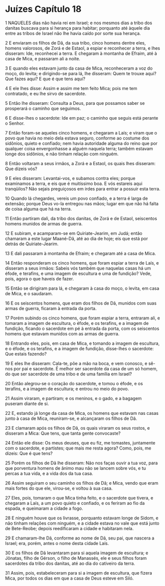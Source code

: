 # Juízes Capítulo 18

1	NAQUELES dias não havia rei em Israel; e nos mesmos dias a tribo dos danitas buscava para si herança para habitar; porquanto até àquele dia entre as tribos de Israel não lhe havia caído por sorte sua herança.

2	E enviaram os filhos de Dã, da sua tribo, cinco homens dentre eles, homens valorosos, de Zorá e de Estaol, a espiar e reconhecer a terra, e lhes disseram: Ide, reconhecei a terra. E chegaram à montanha de Efraim, até à casa de Mica, e passaram ali a noite.

3	E quando eles estavam junto da casa de Mica, reconheceram a voz do moço, do levita; e dirigindo-se para lá, lhe disseram: Quem te trouxe aqui? Que fazes aqui? E que é que tens aqui?

4	E ele lhes disse: Assim e assim me tem feito Mica; pois me tem contratado, e eu lhe sirvo de sacerdote.

5	Então lhe disseram: Consulta a Deus, para que possamos saber se prosperará o caminho que seguimos.

6	E disse-lhes o sacerdote: Ide em paz; o caminho que seguis está perante o Senhor.

7	Então foram-se aqueles cinco homens, e chegaram a Laís; e viram que o povo que havia no meio dela estava seguro, conforme ao costume dos sidônios, quieto e confiado; nem havia autoridade alguma do reino que por qualquer coisa envergonhasse a alguém naquela terra; também estavam longe dos sidônios, e não tinham relação com ninguém.

8	Então voltaram a seus irmãos, a Zorá e a Estaol, os quais lhes disseram: Que dizeis vós?

9	E eles disseram: Levantai-vos, e subamos contra eles; porque examinamos a terra, e eis que é muitíssimo boa. E vós estareis aqui tranqüilos? Não sejais preguiçosos em irdes para entrar a possuir esta terra.

10	Quando lá chegardes, vereis um povo confiado, e a terra é larga de extensão; porque Deus vo-la entregou nas mãos; lugar em que não há falta de coisa alguma que há na terra.

11	Então partiram dali, da tribo dos danitas, de Zorá e de Estaol, seiscentos homens munidos de armas de guerra.

12	E subiram, e acamparam-se em Quiriate-Jearim, em Judá; então chamaram a este lugar Maané-Dã, até ao dia de hoje; eis que está por detrás de Quiriate-Jearim.

13	E dali passaram à montanha de Efraim; e chegaram até a casa de Mica.

14	Então responderam os cinco homens, que foram espiar a terra de Laís, e disseram a seus irmãos: Sabeis vós também que naquelas casas há um éfode, e terafins, e uma imagem de escultura e uma de fundição? Vede, pois, agora o que haveis de fazer.

15	Então se dirigiram para lá, e chegaram à casa do moço, o levita, em casa de Mica, e o saudaram.

16	E os seiscentos homens, que eram dos filhos de Dã, munidos com suas armas de guerra, ficaram à entrada da porta.

17	Porém subindo os cinco homens, que foram espiar a terra, entraram ali, e tomaram a imagem de escultura, o éfode, e os terafins, e a imagem de fundição, ficando o sacerdote em pé à entrada da porta, com os seiscentos homens que estavam munidos com as armas de guerra.

18	Entrando eles, pois, em casa de Mica, e tomando a imagem de escultura, e o éfode, e os terafins, e a imagem de fundição, disse-lhes o sacerdote: Que estais fazendo?

19	E eles lhe disseram: Cala-te, põe a mão na boca, e vem conosco, e sê-nos por pai e sacerdote. É melhor ser sacerdote da casa de um só homem, do que ser sacerdote de uma tribo e de uma família em Israel?

20	Então alegrou-se o coração do sacerdote, e tomou o éfode, e os terafins, e a imagem de escultura; e entrou no meio do povo.

21	Assim viraram, e partiram; e os meninos, e o gado, e a bagagem puseram diante de si.

22	E, estando já longe da casa de Mica, os homens que estavam nas casas junto à casa de Mica, reuniram-se, e alcançaram os filhos de Dã.

23	E clamaram após os filhos de Dã, os quais viraram os seus rostos, e disseram a Mica: Que tens, que tanta gente convocaste?

24	Então ele disse: Os meus deuses, que eu fiz, me tomastes, juntamente com o sacerdote, e partistes; que mais me resta agora? Como, pois, me dizeis: Que é que tens?

25	Porém os filhos de Dã lhe disseram: Não nos faças ouvir a tua voz, para que porventura homens de ânimo mau não se lancem sobre vós, e tu percas a tua vida, e a vida dos da tua casa.

26	Assim seguiram o seu caminho os filhos de Dã; e Mica, vendo que eram mais fortes do que ele, virou-se, e voltou à sua casa.

27	Eles, pois, tomaram o que Mica tinha feito, e o sacerdote que tivera, e chegaram a Laís, a um povo quieto e confiado, e os feriram ao fio da espada, e queimaram a cidade a fogo.

28	E ninguém houve que os livrasse, porquanto estavam longe de Sidom, e não tinham relações com ninguém, e a cidade estava no vale que está junto de Bete-Reobe; depois reedificaram a cidade e habitaram nela.

29	E chamaram-lhe Dã, conforme ao nome de Dã, seu pai, que nascera a Israel; era, porém, antes o nome desta cidade Laís.

30	E os filhos de Dã levantaram para si aquela imagem de escultura; e Jônatas, filho de Gérson, o filho de Manassés, ele e seus filhos foram sacerdotes da tribo dos danitas, até ao dia do cativeiro da terra.

31	Assim, pois, estabeleceram para si a imagem de escultura, que fizera Mica, por todos os dias em que a casa de Deus esteve em Siló.

